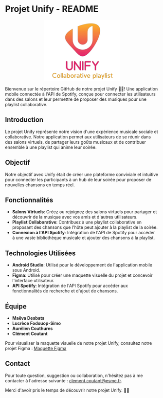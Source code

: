 # Projet Unify - README

<p align="center">
  <img src="logo.png" alt="Logo Unify" width="250" height="200">
</p>

Bienvenue sur le répertoire GitHub de notre projet Unify 🎵📱! Une application mobile connectée à l'API de Spotify, conçue pour connecter les utilisateurs dans des salons et leur permettre de proposer des musiques pour une playlist collaborative.

## Introduction

Le projet Unify représente notre vision d'une expérience musicale sociale et collaborative. Notre application permet aux utilisateurs de se réunir dans des salons virtuels, de partager leurs goûts musicaux et de contribuer ensemble à une playlist qui anime leur soirée.

## Objectif

Notre objectif avec Unify était de créer une plateforme conviviale et intuitive pour connecter les participants à un hub de leur soirée pour proposer de nouvelles chansons en temps réel.

## Fonctionnalités

- **Salons Virtuels**: Créez ou rejoignez des salons virtuels pour partager et découvrir de la musique avec vos amis et d'autres utilisateurs.
- **Playlist Collaborative**: Contribuez à une playlist collaborative en proposant des chansons que l'hôte peut ajouter à la playlist de la soirée.
- **Connexion à l'API Spotify**: Intégration de l'API de Spotify pour accéder à une vaste bibliothèque musicale et ajouter des chansons à la playlist.

## Technologies Utilisées

- **Android Studio**: Utilisé pour le développement de l'application mobile sous Android.
- **Figma**: Utilisé pour créer une maquette visuelle du projet et concevoir l'interface utilisateur.
- **API Spotify**: Intégration de l'API Spotify pour accéder aux fonctionnalités de recherche et d'ajout de chansons.

## Équipe

- **Maëva Desbats**
- **Lucrèce Fodouop-Simo**
- **Aurélien Couthures**
- **Clément Coutant**

Pour visualiser la maquette visuelle de notre projet Unify, consultez notre projet Figma : [Maquette Figma](https://www.figma.com/file/Cz1j98RDoz7kx8BHWiRg80/Projet-Unify?type=design&node-id=0%3A1&mode=design&t=ZGCHZcYRQdTfG4dd-1)

## Contact

Pour toute question, suggestion ou collaboration, n'hésitez pas à me contacter à l'adresse suivante : [clement.coutant@esme.fr](mailto:clement.coutant@esme.fr).

Merci d'avoir pris le temps de découvrir notre projet Unify. 🎵📱

